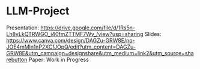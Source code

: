 # LLM-Project

Presentation: https://drive.google.com/file/d/1Rs5n-Lh8yLkQTRWGO_i40fmZTTMF7Wv_/view?usp=sharing
Slides: https://www.canva.com/design/DAGZu-GRW8E/nq-JOE4mMln1nP2XCfJOpQ/edit?utm_content=DAGZu-GRW8E&utm_campaign=designshare&utm_medium=link2&utm_source=sharebutton
Paper: Work in Progress
